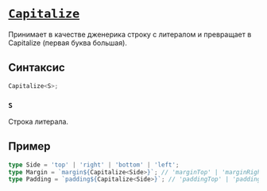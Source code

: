 # [`Capitalize`](../index.md)

Принимает в качестве дженерика строку с литералом и превращает в Capitalize (первая буква большая).

## Синтаксис

```ts
Capitalize<S>;
```

### `S`

Строка литерала.

## Пример

```ts
type Side = 'top' | 'right' | 'bottom' | 'left';
type Margin = `margin${Capitalize<Side>}`; // 'marginTop' | 'marginRight' | 'marginBottom' | 'marginLeft'
type Padding = `padding${Capitalize<Side>}`; // 'paddingTop' | 'paddingRight' | 'paddingBottom' | 'paddingLeft'
```
